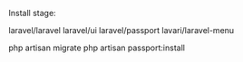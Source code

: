 Install stage:

laravel/laravel
laravel/ui
laravel/passport
lavari/laravel-menu

php artisan migrate
php artisan passport:install
